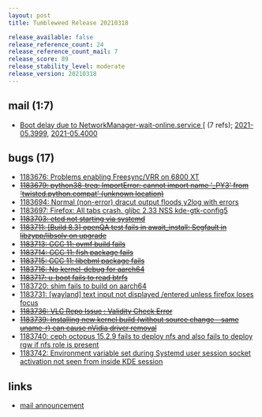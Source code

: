 ```yaml
---
layout: post
title: Tumbleweed Release 20210318

release_available: false
release_reference_count: 24
release_reference_count_mail: 7
release_score: 89
release_stability_level: moderate
release_version: 20210318
---
```


## mail (1:7)

- [Boot delay due to NetworkManager-wait-online.service \[](https://github.com/boombatower/tumbleweed-review/issues/10) (7 refs); [2021-05.3999](https://github.com/boombatower/tumbleweed-review/issues/10), [2021-05.4000](https://github.com/boombatower/tumbleweed-review/issues/10)

## bugs (17)

<!--more-->

- [1183676: Problems enabling Freesync/VRR on 6800 XT](https://bugzilla.opensuse.org/show_bug.cgi?id=1183676)
- ~~[1183679: python38-treq: ImportError: cannot import name '_PY3' from 'twisted.python.compat' (unknown location)](https://bugzilla.opensuse.org/show_bug.cgi?id=1183679)~~
- [1183694: Normal (non-error) dracut output floods y2log with errors](https://bugzilla.opensuse.org/show_bug.cgi?id=1183694)
- [1183697: Firefox: All tabs crash. glibc 2.33 NSS kde-gtk-config5](https://bugzilla.opensuse.org/show_bug.cgi?id=1183697)
- ~~[1183703: etcd not starting via systemd](https://bugzilla.opensuse.org/show_bug.cgi?id=1183703)~~
- ~~[1183711: \[Build 8.3\] openQA test fails in await_install: Segfault in libzypp/libsolv on upgrade](https://bugzilla.opensuse.org/show_bug.cgi?id=1183711)~~
- ~~[1183713: GCC 11: ovmf build fails](https://bugzilla.opensuse.org/show_bug.cgi?id=1183713)~~
- ~~[1183714: GCC 11: fish package fails](https://bugzilla.opensuse.org/show_bug.cgi?id=1183714)~~
- ~~[1183715: GCC 11: libebml package fails](https://bugzilla.opensuse.org/show_bug.cgi?id=1183715)~~
- ~~[1183716: No kernel-debug for aarch64](https://bugzilla.opensuse.org/show_bug.cgi?id=1183716)~~
- ~~[1183717: u-boot fails to read btrfs](https://bugzilla.opensuse.org/show_bug.cgi?id=1183717)~~
- [1183720: shim fails to build on aarch64](https://bugzilla.opensuse.org/show_bug.cgi?id=1183720)
- [1183731: \[wayland\] text input not displayed /entered  unless firefox loses focus](https://bugzilla.opensuse.org/show_bug.cgi?id=1183731)
- ~~[1183736: VLC Repo Issue : Validity Check Error](https://bugzilla.opensuse.org/show_bug.cgi?id=1183736)~~
- ~~[1183739: Installing new kernel build (without source change - same uname-r) can cause nVidia driver removal](https://bugzilla.opensuse.org/show_bug.cgi?id=1183739)~~
- [1183740: ceph octopus 15.2.9 fails to deploy nfs and also fails to deploy rgw if nfs role is present](https://bugzilla.opensuse.org/show_bug.cgi?id=1183740)
- [1183742: Environment variable set during Systemd user session socket activation not seen from inside KDE session](https://bugzilla.opensuse.org/show_bug.cgi?id=1183742)



## links

- [mail announcement](https://github.com/boombatower/tumbleweed-review/issues/10)
